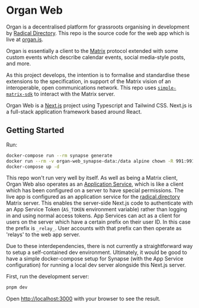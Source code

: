 # Organ Web

Organ is a decentralised platform for grassroots organising in development by [Radical Directory](https://radical.directory). This repo is the source code for the web app which is live at [organ.is](organ.is).

Organ is essentially a client to the [Matrix](https://matrix.org) protocol extended with some custom events which describe calendar events, social media-style posts, and more.

As this project develops, the intention is to formalise and standardise these extensions to the specification, in support of the Matrix vision of an interoperable, open communications network. This repo uses [`simple-matrix-sdk`](https://github.com/meri-leeworthy/simple-matrix-sdk) to interact with the Matrix server.

Organ Web is a [Next.js](https://nextjs.org/) project using Typescript and Tailwind CSS. Next.js is a full-stack application framework based around React.

## Getting Started

Run:

``` sh
docker-compose run --rm synapse generate
docker run --rm -v organ-web_synapse-data:/data alpine chown -R 991:991 /data
docker-compose up -d
```

This repo won't run very well by itself. As well as being a Matrix client, Organ Web also operates as an [Application Service](https://spec.matrix.org/v1.9/application-service-api/), which is like a client which has been configured on a server to have special permissions. The live app is configured as an application service for the [radical.directory](https://element.radical.directory) Matrix server. This enables the server-side Next.js code to authenticate with an App Service Token (`AS_TOKEN` environment variable) rather than logging in and using normal access tokens. App Services can act as a client for users on the server which have a certain prefix on their user ID. In this case the prefix is `_relay_`. User accounts with that prefix can then operate as 'relays' to the web app server.

Due to these interdependencies, there is not currently a straightforward way to setup a self-contained dev environment. Ultimately, it would be good to have a simple docker-compose setup for Synapse (with the App Service configuration) for running a local dev server alongside this Next.js server.

First, run the development server:

```bash
pnpm dev
```

Open [http://localhost:3000](http://localhost:3000) with your browser to see the result.

